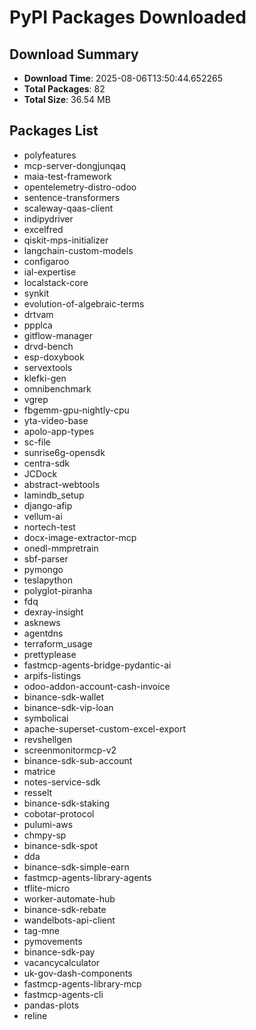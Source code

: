 # PyPI Packages Downloaded

## Download Summary
- **Download Time**: 2025-08-06T13:50:44.652265
- **Total Packages**: 82
- **Total Size**: 36.54 MB

## Packages List
- polyfeatures
- mcp-server-dongjunqaq
- maia-test-framework
- opentelemetry-distro-odoo
- sentence-transformers
- scaleway-qaas-client
- indipydriver
- excelfred
- qiskit-mps-initializer
- langchain-custom-models
- configaroo
- ial-expertise
- localstack-core
- synkit
- evolution-of-algebraic-terms
- drtvam
- ppplca
- gitflow-manager
- drvd-bench
- esp-doxybook
- servextools
- klefki-gen
- omnibenchmark
- vgrep
- fbgemm-gpu-nightly-cpu
- yta-video-base
- apolo-app-types
- sc-file
- sunrise6g-opensdk
- centra-sdk
- JCDock
- abstract-webtools
- lamindb_setup
- django-afip
- vellum-ai
- nortech-test
- docx-image-extractor-mcp
- onedl-mmpretrain
- sbf-parser
- pymongo
- teslapython
- polyglot-piranha
- fdq
- dexray-insight
- asknews
- agentdns
- terraform_usage
- prettyplease
- fastmcp-agents-bridge-pydantic-ai
- arpifs-listings
- odoo-addon-account-cash-invoice
- binance-sdk-wallet
- binance-sdk-vip-loan
- symbolicai
- apache-superset-custom-excel-export
- revshellgen
- screenmonitormcp-v2
- binance-sdk-sub-account
- matrice
- notes-service-sdk
- resselt
- binance-sdk-staking
- cobotar-protocol
- pulumi-aws
- chmpy-sp
- binance-sdk-spot
- dda
- binance-sdk-simple-earn
- fastmcp-agents-library-agents
- tflite-micro
- worker-automate-hub
- binance-sdk-rebate
- wandelbots-api-client
- tag-mne
- pymovements
- binance-sdk-pay
- vacancycalculator
- uk-gov-dash-components
- fastmcp-agents-library-mcp
- fastmcp-agents-cli
- pandas-plots
- reline
